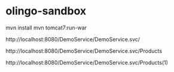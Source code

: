 # olingo-sandbox

mvn install
mvn tomcat7:run-war

http://localhost:8080/DemoService/DemoService.svc/

http://localhost:8080/DemoService/DemoService.svc/Products

http://localhost:8080/DemoService/DemoService.svc/Products(1)


